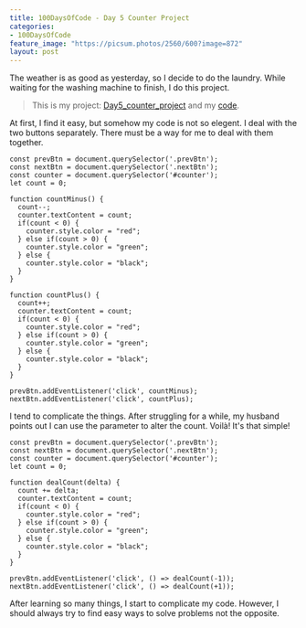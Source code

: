 ```yaml
---
title: 100DaysOfCode - Day 5 Counter Project
categories:
- 100DaysOfCode
feature_image: "https://picsum.photos/2560/600?image=872"
layout: post
---
```


The weather is as good as yesterday, so I decide to do the laundry. While waiting for the washing machine to finish, I do this project.

> This is my project: [Day5_counter_project](https://portfolio.tsainei.com/100DaysOfCode/Day5_counter_project/) and my [code](https://github.com/tsainei/portfolio/tree/main/100DaysOfCode/Day5_counter_project).

At first, I find it easy, but somehow my code is not so elegent. I deal with the two buttons separately. There must be a way for me to deal with them together.

```
const prevBtn = document.querySelector('.prevBtn');
const nextBtn = document.querySelector('.nextBtn');
const counter = document.querySelector('#counter');
let count = 0;

function countMinus() {
  count--;
  counter.textContent = count;
  if(count < 0) {
    counter.style.color = "red";
  } else if(count > 0) {
    counter.style.color = "green";
  } else {
    counter.style.color = "black";
  }
}

function countPlus() {
  count++;
  counter.textContent = count;
  if(count < 0) {
    counter.style.color = "red";
  } else if(count > 0) {
    counter.style.color = "green";
  } else {
    counter.style.color = "black";
  }
}

prevBtn.addEventListener('click', countMinus);
nextBtn.addEventListener('click', countPlus);
```

I tend to complicate the things. After struggling for a while, my husband points out I can use the parameter to alter the count. Voilà! It's that simple!

```
const prevBtn = document.querySelector('.prevBtn');
const nextBtn = document.querySelector('.nextBtn');
const counter = document.querySelector('#counter');
let count = 0;

function dealCount(delta) {
  count += delta;
  counter.textContent = count;
  if(count < 0) {
    counter.style.color = "red";
  } else if(count > 0) {
    counter.style.color = "green";
  } else {
    counter.style.color = "black";
  }
}

prevBtn.addEventListener('click', () => dealCount(-1));
nextBtn.addEventListener('click', () => dealCount(+1));
```

After learning so many things, I start to complicate my code. However, I should always try to find easy ways to solve problems not the opposite.



